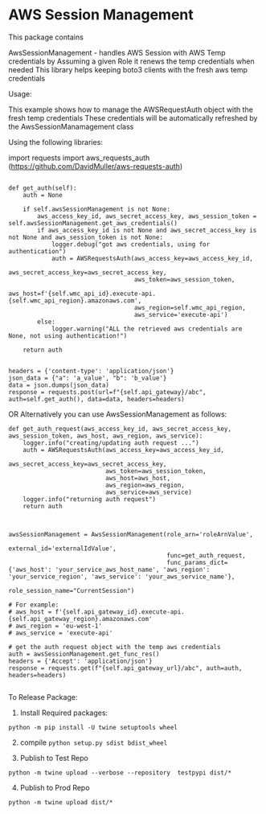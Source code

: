 # AWS Session Management

This package contains 

AwsSessionManagement - handles AWS Session with AWS Temp credentials by Assuming a given Role
                       it renews the temp credentials when needed
This library helps keeping boto3 clients with the fresh aws temp credentials

Usage:

This example shows how to manage the AWSRequestAuth object with the fresh temp credentials 
These credentials will be automatically refreshed by the AwsSessionManamagement class

Using the following libraries:

import requests
import aws_requests_auth (https://github.com/DavidMuller/aws-requests-auth)

```

def get_auth(self):
    auth = None

    if self.awsSessionManagement is not None:
        aws_access_key_id, aws_secret_access_key, aws_session_token = self.awsSessionManagement.get_aws_credentials()
        if aws_access_key_id is not None and aws_secret_access_key is not None and aws_session_token is not None:
            logger.debug("got aws credentials, using for authentication")
            auth = AWSRequestsAuth(aws_access_key=aws_access_key_id,
                                   aws_secret_access_key=aws_secret_access_key,
                                   aws_token=aws_session_token,
                                   aws_host=f'{self.wmc_api_id}.execute-api.{self.wmc_api_region}.amazonaws.com',
                                   aws_region=self.wmc_api_region,
                                   aws_service='execute-api')
        else:
            logger.warning("ALL the retrieved aws credentials are None, not using authentication!")

    return auth


headers = {'content-type': 'application/json'}
json_data = {"a": 'a_value', "b": 'b_value'}
data = json.dumps(json_data)
response = requests.post(url=f"{self.api_gateway}/abc", auth=self.get_auth(), data=data, headers=headers)

```

OR Alternatively you can use AwsSessionManagement as follows:

```
def get_auth_request(aws_access_key_id, aws_secret_access_key, aws_session_token, aws_host, aws_region, aws_service):
    logger.info("creating/updating auth request ...")
    auth = AWSRequestsAuth(aws_access_key=aws_access_key_id,
                           aws_secret_access_key=aws_secret_access_key,
                           aws_token=aws_session_token,
                           aws_host=aws_host,
                           aws_region=aws_region,
                           aws_service=aws_service)
    logger.info("returning auth request")
    return auth



awsSessionManagement = AwsSessionManagement(role_arn='roleArnValue',
                                            external_id='externalIdValue',
                                            func=get_auth_request,
                                            func_params_dict={'aws_host': 'your_service_aws_host_name', 'aws_region': 'your_service_region', 'aws_service': 'your_aws_service_name'},
                                            role_session_name="CurrentSession")

# For example:
# aws_host = f'{self.api_gateway_id}.execute-api.{self.api_gateway_region}.amazonaws.com'
# aws_region = 'eu-west-1'
# aws_service = 'execute-api'

# get the auth request object with the temp aws credentials
auth = awsSessionManagement.get_func_res()
headers = {'Accept': 'application/json'}
response = requests.get(f"{self.api_gateway_url}/abc", auth=auth, headers=headers)


```


To Release Package:
 
1) Install Required packages:

```python -m pip install -U twine setuptools wheel```

2) compile
```python setup.py sdist bdist_wheel```

3) Publish to Test Repo

```python -m twine upload --verbose --repository  testpypi dist/*```

4) Publish to Prod Repo

```python -m twine upload dist/*```